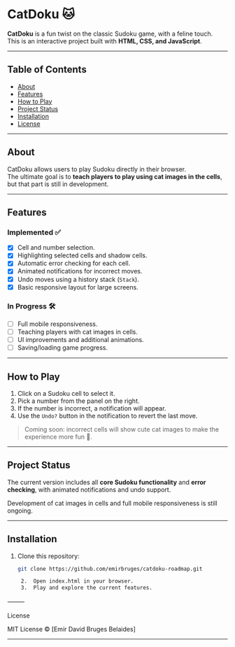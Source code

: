 # CatDoku 🐱

**CatDoku** is a fun twist on the classic Sudoku game, with a feline touch.  
This is an interactive project built with **HTML, CSS, and JavaScript**.  

---

## Table of Contents

- [About](#about)
- [Features](#features)
- [How to Play](#how-to-play)
- [Project Status](#project-status)
- [Installation](#installation)
- [License](#license)

---

## About

CatDoku allows users to play Sudoku directly in their browser.  
The ultimate goal is to **teach players to play using cat images in the cells**, but that part is still in development.  

---

## Features

### Implemented ✅

- [x] Cell and number selection.
- [x] Highlighting selected cells and shadow cells.
- [x] Automatic error checking for each cell.
- [x] Animated notifications for incorrect moves.
- [x] Undo moves using a history stack (`Stack`).
- [x] Basic responsive layout for large screens.

### In Progress 🛠️

- [ ] Full mobile responsiveness.
- [ ] Teaching players with cat images in cells.
- [ ] UI improvements and additional animations.
- [ ] Saving/loading game progress.

---

## How to Play

1. Click on a Sudoku cell to select it.
2. Pick a number from the panel on the right.
3. If the number is incorrect, a notification will appear.
4. Use the `Undo?` button in the notification to revert the last move.

> Coming soon: incorrect cells will show cute cat images to make the experience more fun 🐾.

---

## Project Status

The current version includes all **core Sudoku functionality** and **error checking**, with animated notifications and undo support.  

Development of cat images in cells and full mobile responsiveness is still ongoing.

---

## Installation

1. Clone this repository:
   ```bash
   git clone https://github.com/emirbruges/catdoku-roadmap.git

	2.	Open index.html in your browser.
	3.	Play and explore the current features.

⸻

License

MIT License © [Emir David Bruges Belaides]

---
